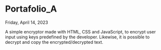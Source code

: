# Portafolio_A

Friday, April 14, 2023

A simple encryptor made with HTML, CSS and JavaScript, to encrypt user input using keys predefined by the developer.
Likewise, it is possible to decrypt and copy the encrypted/decrypted text.

